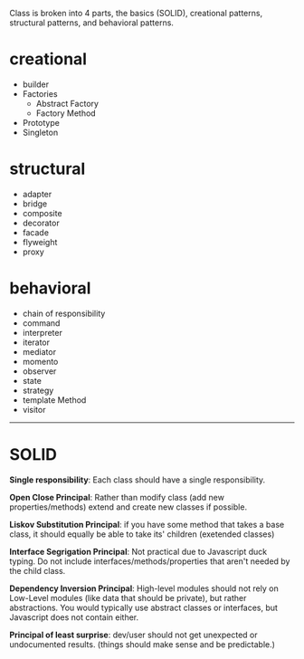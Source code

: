 Class is broken into 4 parts, the basics (SOLID), creational patterns, 
structural patterns, and behavioral patterns.

# creational
- builder
- Factories
  - Abstract Factory
  - Factory Method
- Prototype
- Singleton

# structural
- adapter
- bridge
- composite
- decorator
- facade
- flyweight
- proxy

# behavioral 
- chain of responsibility
- command
- interpreter
- iterator
- mediator
- momento
- observer
- state
- strategy
- template Method
- visitor

---

# SOLID

**Single responsibility**: Each class should have a single responsibility.

**Open Close Principal**: Rather than modify class (add new properties/methods) extend and create new classes if possible.

**Liskov Substitution Principal**: if you have some method that takes a base class, it should equally be able to take its' children (exetended classes)

**Interface Segrigation Principal**: Not practical due to Javascript duck typing. Do not include interfaces/methods/properties that aren't needed by the child class.

**Dependency Inversion Principal**: High-level modules should not rely on Low-Level modules (like data that should be private), but rather abstractions. You would typically use abstract classes or interfaces, but Javascript does not contain either.

**Principal of least surprise**: dev/user should not get unexpected or undocumented results. (things should make sense and be predictable.)
